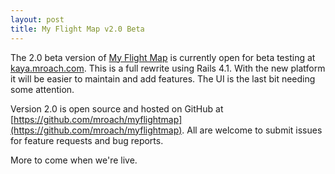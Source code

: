 ```yaml
---
layout: post
title: My Flight Map v2.0 Beta
---
```


The 2.0 beta version of [My Flight Map](http://www.myflightmap.com) is currently open for beta testing at [kaya.mroach.com](http://kaya.mroach.com). This is a full rewrite using Rails 4.1. With the new platform it will be easier to maintain and add features. The UI is the last bit needing some attention.

Version 2.0 is open source and hosted on GitHub at [https://github.com/mroach/myflightmap](https://github.com/mroach/myflightmap). All are welcome to submit issues for feature requests and bug reports.

More to come when we're live.
